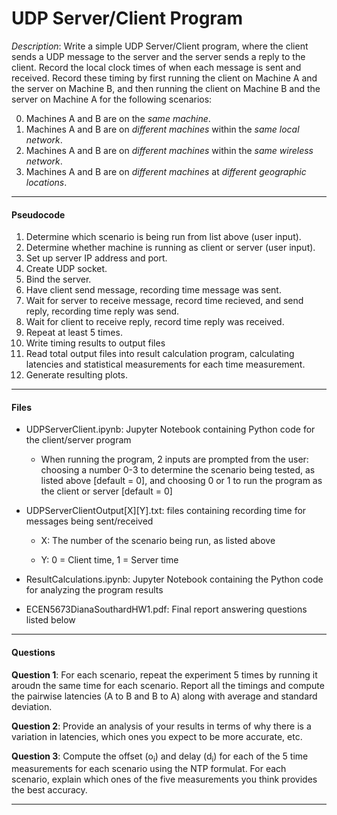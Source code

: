 # UDP Server/Client Program

*Description*: Write a simple UDP Server/Client program, where the client sends a UDP message to the server and the server sends a reply to the client. Record the local clock times of when each message is sent and received. Record these timing by first running the client on Machine A and the server on Machine B, and then running the client on Machine B and the server on Machine A for the following scenarios:

0. Machines A and B are on the _same machine_.
1. Machines A and B are on _different machines_ within the _same local network_.
2. Machines A and B are on _different machines_ within the _same wireless network_.
3. Machines A and B are on _different machines_ at _different geographic locations_.

***

#### Pseudocode

1. Determine which scenario is being run from list above (user input).
2. Determine whether machine is running as client or server (user input).
3. Set up server IP address and port.
4. Create UDP socket.
5. Bind the server.
6. Have client send message, recording time message was sent.
7. Wait for server to receive message, record time recieved, and send reply, recording time reply was send.
8. Wait for client to receive reply, record time reply was received.
9. Repeat at least 5 times.
10. Write timing results to output files
11. Read total output files into result calculation program, calculating latencies and statistical measurements for each time measurement. 
12. Generate resulting plots.

***

#### Files

- UDPServerClient.ipynb: Jupyter Notebook containing Python code for the client/server program
        
    * When running the program, 2 inputs are prompted from the user: choosing a number 0-3 to determine the scenario being
        tested, as listed above [default = 0], and choosing 0 or 1 to run the program as the client or server [default = 0]

- UDPServerClientOutput[X][Y].txt: files containing recording time for messages being sent/received
        
    * X: The number of the scenario being run, as listed above
        
    * Y: 0 = Client time, 1 = Server time

- ResultCalculations.ipynb: Jupyter Notebook containing the Python code for analyzing the program results

- ECEN5673DianaSouthardHW1.pdf: Final report answering questions listed below

***

#### Questions
**Question 1**: For each scenario, repeat the experiment 5 times by running it aroudn the same time for each scenario. Report all the timings and compute the pairwise latencies (A to B and B to A) along with average and standard deviation.


**Question 2**: Provide an analysis of your results in terms of why there is a variation in latencies, which ones you expect to be more accurate, etc.


**Question 3**: Compute the offset (o<sub>i</sub>) and delay (d<sub>i</sub>) for each of the 5 time measurements for each scenario using the NTP formulat. For each scenario, explain which ones of the five measurements you think provides the best accuracy.

***

